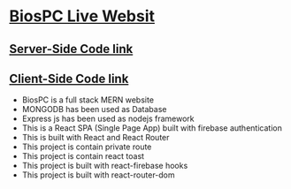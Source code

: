 # [BiosPC Live Websit](https://mern-last-assignment.web.app)

## [Server-Side Code link](https://github.com/programming-hero-web-course1/manufacturer-website-server-side-mabuhanifa)

## [Client-Side Code link](https://github.com/programming-hero-web-course1/manufacturer-website-client-side-mabuhanifa)

- BiosPC is a full stack MERN website
- MONGODB has been used as Database
- Express js has been used as nodejs framework
- This is a React SPA (Single Page App) built with firebase authentication
- This is built with React and React Router
- This project is contain private route
- This project is contain react toast
- This project is built with react-firebase hooks
- This project is built with react-router-dom
